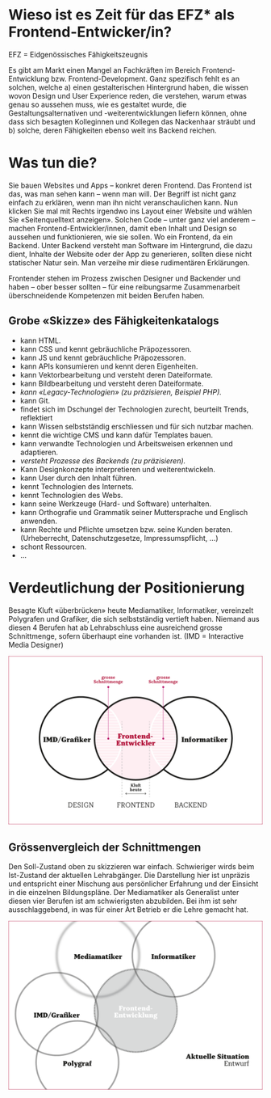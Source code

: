 # Wieso ist es Zeit für das EFZ* als Frontend-Entwicker/in?

EFZ = Eidgenössisches Fähigkeitszeugnis

Es gibt am Markt einen Mangel an Fachkräften im Bereich Frontend-Entwicklung bzw. Frontend-Development. Ganz spezifisch fehlt es an solchen, welche a) einen gestalterischen Hintergrund haben, die wissen wovon Design und User Experience reden, die verstehen, warum etwas genau so aussehen muss, wie es gestaltet wurde, die Gestaltungsalternativen und -weiterentwicklungen liefern können, ohne dass sich besagten Kolleginnen und Kollegen das Nackenhaar sträubt und b) solche, deren Fähigkeiten ebenso weit ins Backend reichen.

# Was tun die?
Sie bauen Websites und Apps – konkret deren Frontend. Das Frontend ist das, was man sehen kann – wenn man will. Der Begriff ist nicht ganz einfach zu erklären, wenn man ihn nicht veranschaulichen kann. Nun klicken Sie mal mit Rechts irgendwo ins Layout einer Website und wählen Sie «Seitenquelltext anzeigen». Solchen Code – unter ganz viel anderem – machen Frontend-Entwickler/innen, damit eben Inhalt und Design so aussehen und funktionieren, wie sie sollen. Wo ein Frontend, da ein Backend. Unter Backend versteht man Software im Hintergrund, die dazu dient, Inhalte der Website oder der App zu generieren, sollten diese nicht statischer Natur sein. Man verzeihe mir diese rudimentären Erklärungen.

Frontender stehen im Prozess zwischen Designer und Backender und haben – ober besser sollten – für eine reibungsarme Zusammenarbeit überschneidende Kompetenzen mit beiden Berufen haben.

## Grobe «Skizze» des Fähigkeitenkatalogs
- kann HTML.
- kann CSS und kennt gebräuchliche Präpozessoren.
- kann JS und kennt gebräuchliche Präpozessoren.
- kann APIs konsumieren und kennt deren Eigenheiten.
- kann Vektorbearbeitung und versteht deren Dateiformate.
- kann Bildbearbeitung und versteht deren Dateiformate.
- *kann «Legacy-Technologien» (zu präzisieren, Beispiel PHP).*
- kann Git.
- findet sich im Dschungel der Technologien zurecht, beurteilt Trends, reflektiert
- kann Wissen selbstständig erschliessen und für sich nutzbar machen.
- kennt die wichtige CMS und kann dafür Templates bauen.
- kann verwandte Technologien und Arbeitsweisen erkennen und adaptieren.
- *versteht Prozesse des Backends (zu präzisieren).*
- Kann Designkonzepte interpretieren und weiterentwickeln.
- kann User durch den Inhalt führen.
- kennt Technologien des Internets.
- kennt Technologien des Webs.
- kann seine Werkzeuge (Hard- und Software) unterhalten.
- kann Orthografie und Grammatik seiner Muttersprache und Englisch anwenden.
- kann Rechte und Pflichte umsetzen bzw. seine Kunden beraten. (Urheberrecht, Datenschutzgesetze, Impressumspflicht, ...)
- schont Ressourcen.
- …

# Verdeutlichung der Positionierung
Besagte Kluft «überbrücken» heute Mediamatiker, Informatiker, vereinzelt Polygrafen und Grafiker, die sich selbstständig vertieft haben. Niemand aus diesen 4 Berufen hat ab Lehrabschluss eine ausreichend grosse Schnittmenge, sofern überhaupt eine vorhanden ist. (IMD = Interactive Media Designer)

![Alt Kluft](/kluft.png)

## Grössenvergleich der Schnittmengen
Den Soll-Zustand oben zu skizzieren war einfach. Schwieriger wirds beim Ist-Zustand der aktuellen Lehrabgänger. Die Darstellung hier ist unpräzis und entspricht einer Mischung aus persönlicher Erfahrung und der Einsicht in die einzelnen Bildungspläne. Der Mediamatiker als Generalist unter diesen vier Berufen ist am schwierigsten abzubilden. Bei ihm ist sehr ausschlaggebend, in was für einer Art Betrieb er die Lehre gemacht hat.

![Alt Schnittmengenvergleich](/schnittmengenvergleich.png)

